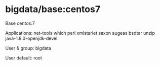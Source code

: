 bigdata/base:centos7
====

Base centos:7

Applications: net-tools which perl xmlstarlet saxon augeas bsdtar unzip java-1.8.0-openjdk-devel

User & group: bigdata

User default: root

